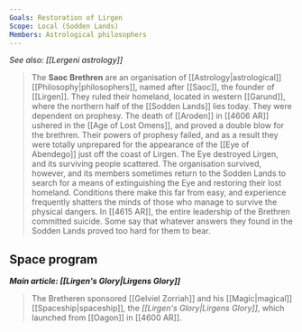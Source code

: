 ```yaml
---
Goals: Restoration of Lirgen
Scope: Local (Sodden Lands)
Members: Astrological philosophers
---
```


*See also: [[Lergeni astrology]]*
> The **Saoc Brethren** are an organisation of [[Astrology|astrological]] [[Philosophy|philosophers]], named after [[Saoc]], the founder of [[Lirgen]]. They ruled their homeland, located in western [[Garund]], where the northern half of the [[Sodden Lands]] lies today. They were dependent on prophesy. The death of [[Aroden]] in [[4606 AR]] ushered in the [[Age of Lost Omens]], and proved a double blow for the brethren. Their powers of prophesy failed, and as a result they were totally unprepared for the appearance of the [[Eye of Abendego]] just off the coast of Lirgen. The Eye destroyed Lirgen, and its surviving people scattered.
> The organisation survived, however, and its members sometimes return to the Sodden Lands to search for a means of extinguishing the Eye and restoring their lost homeland. Conditions there make this far from easy, and experience frequently shatters the minds of those who manage to survive the physical dangers.
> In [[4615 AR]], the entire leadership of the Brethren committed suicide. Some say that whatever answers they found in the Sodden Lands proved too hard for them to bear.


## Space program

***Main article: [[Lirgen's Glory|Lirgens Glory]]***
> The Bretheren sponsored [[Gelviel Zorriah]] and his [[Magic|magical]] [[Spaceship|spaceship]], the *[[Lirgen's Glory|Lirgens Glory]]*, which launched from [[Oagon]] in [[4600 AR]].







